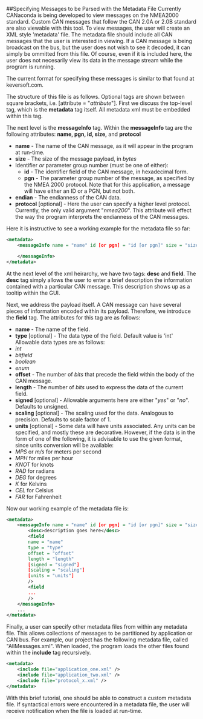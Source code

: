 ##Specifying Messages to be Parsed with the Metadata File
Currently CANaconda is being developed to view messages on the NMEA2000 standard. Custom CAN messages that follow the CAN 2.0A or 2.0B standard are also viewable with this tool. To view messages, the user will create an XML style 'metadata' file. The metadata file should include all CAN messages that the user is interested in viewing. If a CAN message is being broadcast on the bus, but the user does not wish to see it decoded, it can simply be ommitted from this file. Of course, even if it is included here, the user does not necesarily view its data in the message stream while the program is running. 

The current format for specifying these messages is similar to that found at keversoft.com. 

The structure of this file is as follows. Optional tags are shown between square brackets, i.e. [attribute = "*attribute*"]. First we discuss the top-level tag, which is the **metadata** tag itself. All metadata xml must be embedded within this tag.

The next level is the **messageInfo** tag. Within the **messageInfo** tag are the following attributes: **name, pgn, id, size,** and **protocol**
 * **name** - The name of the CAN message, as it will appear in the program at run-time. 
 * **size** - The size of the message payload, in *bytes*
 * Identifier *or* parameter group number (must be one of either):
   * **id** - The identifier field of the CAN message, in hexadecimal form.
   * **pgn** - The parameter group number of the message, as specified by the NMEA 2000 protocol. Note that for this application, a message will have either an ID or a PGN, but not both.
 * **endian** - The endianness of the CAN data.
 * **protocol** [optional] - Here the user can specify a higher level protocol. Currently, the only valid argument "*nmea200*". This attribute will effect the way the program interprets the endianness of the CAN messages.

Here it is instructive to see a working example for the metadata file so far:

```xml
<metadata>
    <messageInfo name = "name" id [or pgn] = "id [or pgn]" size = "size" [protocol = "protocol"]>

    </messageInfo>
</metadata>
```

At the next level of the xml heirarchy, we have two tags: **desc** and **field**. The **desc** tag simply allows the user to enter a brief description the information contained with a particular CAN message. This description shows up as a tooltip within the GUI.

Next, we address the payload itself. A CAN message can have several pieces of information encoded within its payload. Therefore, we introduce the **field** tag. The attributes for this tag are as follows:

 * **name** - The name of the field.
 * **type** [optional] - The data type of the field. Default value is 'int' Allowable data types are as follows:
  * *int*
  * *bitfield*
  * *boolean*
  * *enum*
 * **offset** - The number of *bits* that precede the field within the body of the CAN message.
 * **length** - The number of *bits* used to express the data of the current field.
 * **signed** [optional] - Allowable arguments here are either "*yes*" or "*no*". Defaults to unsigned.
 * **scaling** [optional] - The scaling used for the data. Analogous to precision. Defaults to scale factor of 1.
 * **units** [optional] - Some data will have units associated. Any units can be specified, and mostly these are decorative. However, if the data is in the form of one of the following, it is advisable to use the given format, since units conversion will be available:
  * *MPS* or *m/s* for meters per second
  * *MPH* for miles per hour
  * *KNOT* for knots
  * *RAD* for radians
  * *DEG* for degrees
  * *K* for Kelvins
  * *CEL* for Celsius
  * *FAR* for Fahrenheit


Now our working example of the metadata file is:

```xml
<metadata>
    <messageInfo name = "name" id [or pgn] = "id [or pgn]" size = "size" [protocol = "protocol"]>
        <desc>description goes here</desc>
        <field
        name = "name"
        type = "type"
        offset = "offset"
        length = "length"
        [signed = "signed"]
        [scaling = "scaling"]
        [units = "units"]
        />
        <field 
        ...
        />
    </messageInfo>
    ...
</metadata>
```

Finally, a user can specify other metadata files from within any metadata file. This allows collections of messages to be partitioned by application or CAN bus. For example, our project has the following metadata file, called "AllMessages.xml". When loaded, the program loads the other files found within the **include** tag recursively.


```xml
<metadata>
    <include file="application_one.xml" />
    <include file="application_two.xml" />
    <include file="protocol_x.xml" />
</metadata>
```


With this brief tutorial, one should be able to construct a custom metadata file. If syntactical errors were encountered in a metadata file, the user will receive notification when the file is loaded at run-time.

